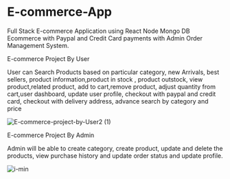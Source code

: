 # E-commerce-App
Full Stack E-commerce Application using React Node Mongo DB Ecommerce with Paypal and Credit Card payments with Admin Order Management System.

E-commerce Project By User

User can Search Products based on particular category, new Arrivals, best sellers, product information,product in stock , product outstock, view product,related product, add to cart,remove product, adjust quantity from cart,user dashboard, update user profile, checkout with paypal and credit card, checkout with delivery address, advance search by category and price

![E-commerce-project-by-User2 (1)](https://user-images.githubusercontent.com/59987319/83195547-6f4a9780-a14b-11ea-8ffb-f85e2131ed05.gif)






E-commerce Project By Admin


Admin will be able to create category, create product, update and delete the products, view purchase history and update order status and update profile.

![i-min](https://user-images.githubusercontent.com/59987319/83185572-3fe05e80-a13c-11ea-9cac-3b10e4c6311f.gif)





